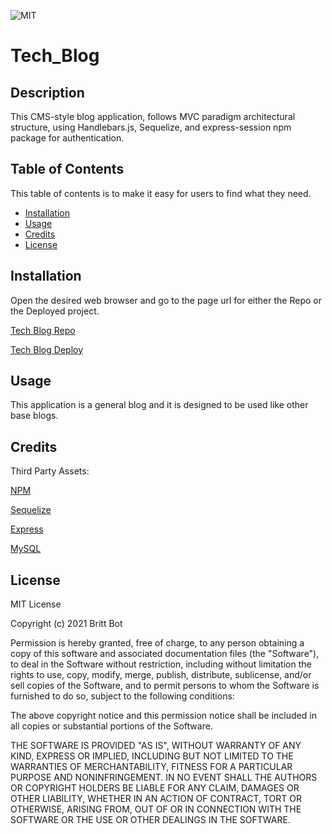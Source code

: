 ![MIT](https://img.shields.io/badge/License-MIT-yellow.svg)
# Tech_Blog

## Description 

This CMS-style blog application, follows MVC paradigm architectural structure, using Handlebars.js, Sequelize, and express-session npm package for authentication.


## Table of Contents 

This table of contents is to make it easy for users to find what they need.

* [Installation](#installation)
* [Usage](#usage)
* [Credits](#credits)
* [License](#license)


## Installation

Open the desired web browser and go to the page url for either the Repo or the Deployed project.

[Tech Blog Repo](https://github.com/britt-bot/Tech_Blog)

[Tech Blog Deploy](https://britt-bot.github.io/Tech_Blog/)

## Usage 

This application is a general blog and it is designed to be used like other base blogs. 


## Credits

Third Party Assets:

[NPM](https://www.npmjs.com/)

[Sequelize](https://sequelize.org/)

[Express](https://expressjs.com/)

[MySQL](https://www.mysql.com/)


## License

MIT License

Copyright (c) 2021 Britt Bot

Permission is hereby granted, free of charge, to any person obtaining a copy
of this software and associated documentation files (the "Software"), to deal
in the Software without restriction, including without limitation the rights
to use, copy, modify, merge, publish, distribute, sublicense, and/or sell
copies of the Software, and to permit persons to whom the Software is
furnished to do so, subject to the following conditions:

The above copyright notice and this permission notice shall be included in all
copies or substantial portions of the Software.

THE SOFTWARE IS PROVIDED "AS IS", WITHOUT WARRANTY OF ANY KIND, EXPRESS OR
IMPLIED, INCLUDING BUT NOT LIMITED TO THE WARRANTIES OF MERCHANTABILITY,
FITNESS FOR A PARTICULAR PURPOSE AND NONINFRINGEMENT. IN NO EVENT SHALL THE
AUTHORS OR COPYRIGHT HOLDERS BE LIABLE FOR ANY CLAIM, DAMAGES OR OTHER
LIABILITY, WHETHER IN AN ACTION OF CONTRACT, TORT OR OTHERWISE, ARISING FROM,
OUT OF OR IN CONNECTION WITH THE SOFTWARE OR THE USE OR OTHER DEALINGS IN THE
SOFTWARE.
